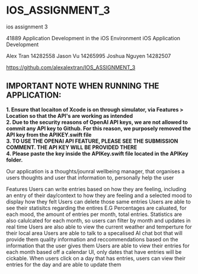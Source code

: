 # IOS_ASSIGNMENT_3
ios assignment 3

41889 Application Development in the iOS Environment iOS Application Development

Alex Tran 14282558
Jason Vu 14265995
Joshua Nguyen 14282507

https://github.com/alexalextran/IOS_ASSIGNMENT_3

## IMPORTANT NOTE WHEN RUNNING THE APPLICATION:
  **1. Ensure that locaiton of Xcode is on through simulator, via Features > Location so that the API's are working as intended** <br>
  **2. Due to the security reasons of OpenAI API keys, we are not allowed to commit any API key to Github. For this reason, we purposely removed the API key from the APIKEY.swift file** <br>
  **3. TO USE THE OPENAI API FEATURE, PLEASE SEE THE SUBMISSION COMMENT. THE API KEY WILL BE PROVIDED THERE** <br>
  **4. Please paste the key inside the APIKey.swift file located in the APIKey folder.** <br>

Our application is a thoughts/jounral wellbeing manager, that organises a users thoughts and user that information to, personally help the user

Features
Users can write entries based on how they are feeling, including an entry of their day/context to how they are feeling and a selected mood to display how they felt
Users can delete those same entries
Users are able to see their statisitcs regarding the entires
E.G Percentages are caluated, for each mood, the amount of entries per month, total entries.
Statistics are also calulcated for each month, so users can filter by month and updates in real time
Users are also able to view the current weather and temperture for their local area
Users are able to talk to a specalised AI chat bot that will provide them quality information and reccommendations based on the information that the user gives them
Users are able to view their entries for each month based off a calendar UI, only dates that have entries will be cickable.
When users click on a day that has entries, users can view their entries for the day and are able to update them

